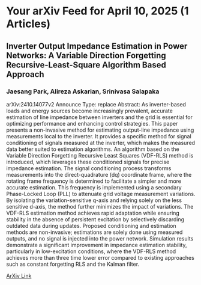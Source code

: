 <h1>Your arXiv Feed for April 10, 2025 (1 Articles)</h1>
<h2>Inverter Output Impedance Estimation in Power Networks: A Variable Direction Forgetting Recursive-Least-Square Algorithm Based Approach</h2>
<h3>Jaesang Park, Alireza Askarian, Srinivasa Salapaka</h3>
<p>arXiv:2410.14077v2 Announce Type: replace 
Abstract: As inverter-based loads and energy sources become increasingly prevalent, accurate estimation of line impedance between inverters and the grid is essential for optimizing performance and enhancing control strategies. This paper presents a non-invasive method for estimating output-line impedance using measurements local to the inverter. It provides a specific method for signal conditioning of signals measured at the inverter, which makes the measured data better suited to estimation algorithms. An algorithm based on the Variable Direction Forgetting Recursive Least Squares (VDF-RLS) method is introduced, which leverages these conditioned signals for precise impedance estimation. The signal conditioning process transforms measurements into the direct-quadrature (dq) coordinate frame, where the rotating frame frequency is determined to facilitate a simpler and more accurate estimation. This frequency is implemented using a secondary Phase-Locked Loop (PLL) to attenuate grid voltage measurement variations. By isolating the variation-sensitive q-axis and relying solely on the less sensitive d-axis, the method further minimizes the impact of variations. The VDF-RLS estimation method achieves rapid adaptation while ensuring stability in the absence of persistent excitation by selectively discarding outdated data during updates. Proposed conditioning and estimation methods are non-invasive; estimations are solely done using measured outputs, and no signal is injected into the power network. Simulation results demonstrate a significant improvement in impedance estimation stability, particularly in low-excitation conditions, where the VDF-RLS method achieves more than three time lower error compared to existing approaches such as constant forgetting RLS and the Kalman filter.</p>
<a href='https://arxiv.org/abs/2410.14077'>ArXiv Link</a>

